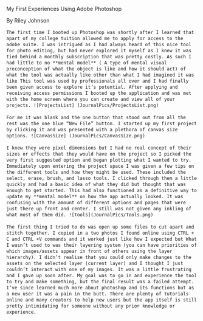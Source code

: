 My First Experiences Using Adobe Photoshop

By Riley Johnson

	The first time I booted up Photoshop was shortly after I learned that apart of my college tuition allowed me to apply for access to the adobe suite. I was intrigued as I had always heard of this nice tool for photo editing, but had never explored it myself as I knew it was tied behind a monthly subscription that was pretty costly. As such I had little to no **mental model** ( A type of mental visual preconception of what the object is like and how it should act) of what the tool was actually like other than what I had imagined it was like This tool was used by professionals all over and I had finally been given access to explore it’s potential. After applying and receiving access permissions I booted up the application and was met with the home screen where you can create and view all of your projects. ![ProjectsList] (JournalPics/ProjectsList.png)

	For me it was blank and the one button that stood out from all the rest was the one blue “New File” button. I started up my first project by clicking it and was presented with a plethora of canvas size options. ![CanvasSize] (JournalPics/CanvasSize.png)

	I knew they were pixel dimensions but I had no real concept of their sizes or effects that they would have on the project so I picked the very first suggested option and began plotting what I wanted to try. Immediately upon entering the project space I was given a few tips on the different tools and how they might be used. These included the select, erase, brush, and lasso tools. I clicked through them a little quickly and had a basic idea of what they did but thought that was enough to get started. This had also functioned as a definitive way to update my **mental model** on how the app actually looked. It was confusing with the amount of different options and pages that were just there up front and center. I still was not given any inkling of what most of them did. ![Tools](JournalPics/Tools.png)

	The first thing I tried to do was open up some files to cut apart and stitch together. I copied in a two photos I found online using CTRL + C and CTRL +V commands and it worked just like how I expected but What I wasn’t used to was their layering system (you can have priorities of which images/assets appear in front of others using the layer hierarchy). I didn’t realise that you could only make changes to the assets on the selected layer (current layer) and I thought I just couldn’t interact with one of my images. It was a little frustrating and I gave up soon after. My goal was to go in and experience the tool to try and make something, but the final result was a failed attempt. I’ve since learned much more about photoshop and its functions but as a new user it was a pain in the butt. There are plenty of tutorials online and many creators to help new users but the app itself is still pretty intimidating for someone without any prior knowledge or experience. 
